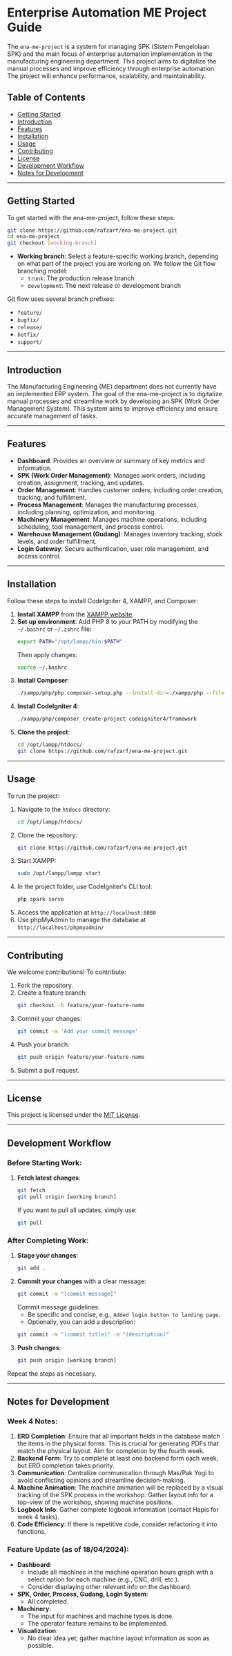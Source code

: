 # Enterprise Automation ME Project Guide

The `ena-me-project` is a system for managing SPK (Sistem Pengelolaan SPK) and the main focus of enterprise automation implementation in the manufacturing engineering department. This project aims to digitalize the manual processes and improve efficiency through enterprise automation. The project will enhance performance, scalability, and maintainability.

## Table of Contents

- [Getting Started](#getting-started)
- [Introduction](#introduction)
- [Features](#features)
- [Installation](#installation)
- [Usage](#usage)
- [Contributing](#contributing)
- [License](#license)
- [Development Workflow](#development-workflow)
- [Notes for Development](#notes-for-development)

---

## Getting Started

To get started with the ena-me-project, follow these steps:

```bash
git clone https://github.com/rafzarf/ena-me-project.git
cd ena-me-project
git checkout [working-branch]
```

- **Working branch**: Select a feature-specific working branch, depending on what part of the project you are working on. We follow the Git flow branching model:
  - `trunk`: The production release branch
  - `development`: The next release or development branch

Git flow uses several branch prefixes:
- `feature/`
- `bugfix/`
- `release/`
- `hotfix/`
- `support/`

---

## Introduction

The Manufacturing Engineering (ME) department does not currently have an implemented ERP system. The goal of the ena-me-project is to digitalize manual processes and streamline work by developing an SPK (Work Order Management System). This system aims to improve efficiency and ensure accurate management of tasks.

---

## Features

- **Dashboard**: Provides an overview or summary of key metrics and information.
- **SPK (Work Order Management)**: Manages work orders, including creation, assignment, tracking, and updates.
- **Order Management**: Handles customer orders, including order creation, tracking, and fulfillment.
- **Process Management**: Manages the manufacturing processes, including planning, optimization, and monitoring.
- **Machinery Management**: Manages machine operations, including scheduling, tool management, and process control.
- **Warehouse Management (Gudang)**: Manages inventory tracking, stock levels, and order fulfillment.
- **Login Gateway**: Secure authentication, user role management, and access control.

---

## Installation

Follow these steps to install CodeIgniter 4, XAMPP, and Composer:

1. **Install XAMPP** from the [XAMPP website](https://www.apachefriends.org/index.html).
2. **Set up environment**: Add PHP 8 to your PATH by modifying the `~/.bashrc` or `~/.zshrc` file:
   ```bash
   export PATH="/opt/lampp/bin:$PATH"
   ```
   Then apply changes:
   ```bash
   source ~/.bashrc
   ```
3. **Install Composer**:
   ```bash
   ./xampp/php/php composer-setup.php --install-dir=./xampp/php --filename=composer
   ```
4. **Install CodeIgniter 4**:
   ```bash
   ./xampp/php/composer create-project codeigniter4/framework
   ```
5. **Clone the project**:
   ```bash
   cd /opt/lampp/htdocs/
   git clone https://github.com/rafzarf/ena-me-project.git
   ```

---

## Usage

To run the project:

1. Navigate to the `htdocs` directory:
   ```bash
   cd /opt/lampp/htdocs/
   ```
2. Clone the repository:
   ```bash
   git clone https://github.com/rafzarf/ena-me-project.git
   ```
3. Start XAMPP:
   ```bash
   sudo /opt/lampp/lampp start
   ```
4. In the project folder, use CodeIgniter's CLI tool:
   ```bash
   php spark serve
   ```
5. Access the application at `http://localhost:8080`
6. Use phpMyAdmin to manage the database at `http://localhost/phpmyadmin/`

---

## Contributing

We welcome contributions! To contribute:

1. Fork the repository.
2. Create a feature branch:
   ```bash
   git checkout -b feature/your-feature-name
   ```
3. Commit your changes:
   ```bash
   git commit -m 'Add your commit message'
   ```
4. Push your branch:
   ```bash
   git push origin feature/your-feature-name
   ```
5. Submit a pull request.

---

## License

This project is licensed under the [MIT License](LICENSE).

---

## Development Workflow

### Before Starting Work:

1. **Fetch latest changes**:
   ```bash
   git fetch
   git pull origin [working branch]
   ```
   If you want to pull all updates, simply use:
   ```bash
   git pull
   ```

### After Completing Work:

1. **Stage your changes**:
   ```bash
   git add .
   ```
2. **Commit your changes** with a clear message:
   ```bash
   git commit -m "[commit message]"
   ```
   Commit message guidelines:
   - Be specific and concise, e.g., `Added login button to landing page`.
   - Optionally, you can add a description:
   ```bash
   git commit -m "(commit title)" -m "(description)"
   ```
3. **Push changes**:
   ```bash
   git push origin [working branch]
   ```

Repeat the steps as necessary.

---

## Notes for Development

### Week 4 Notes:

1. **ERD Completion**: Ensure that all important fields in the database match the items in the physical forms. This is crucial for generating PDFs that match the physical layout. Aim for completion by the fourth week.
2. **Backend Form**: Try to complete at least one backend form each week, but ERD completion takes priority.
3. **Communication**: Centralize communication through Mas/Pak Yogi to avoid conflicting opinions and streamline decision-making.
4. **Machine Animation**: The machine animation will be replaced by a visual tracking of the SPK process in the workshop. Gather layout info for a top-view of the workshop, showing machine positions.
5. **Logbook Info**: Gather complete logbook information (contact Hapis for week 4 tasks).
6. **Code Efficiency**: If there is repetitive code, consider refactoring it into functions.

### Feature Update (as of 18/04/2024):

- **Dashboard**:
  - Include all machines in the machine operation hours graph with a select option for each machine (e.g., CNC, drill, etc.).
  - Consider displaying other relevant info on the dashboard.
- **SPK, Order, Process, Gudang, Login System**:
  - All completed.
- **Machinery**:
  - The input for machines and machine types is done.
  - The operator feature remains to be implemented.
- **Visualization**:
  - No clear idea yet; gather machine layout information as soon as possible.
